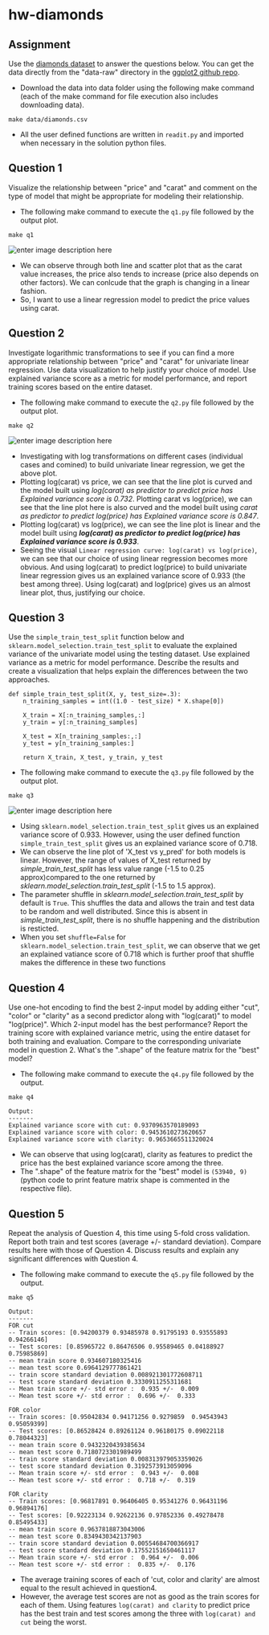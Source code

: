 # hw-diamonds

## Assignment

Use the [diamonds dataset](https://ggplot2.tidyverse.org/reference/diamonds.html) to answer the questions below.
You can get the data directly from the "data-raw" directory in the [ggplot2 github repo](https://github.com/tidyverse/ggplot2/).

- Download the data into data folder using the following make command (each of the make command for file execution also includes downloading data).

```
make data/diamonds.csv
```

- All the user defined functions are written in `readit.py` and imported when necessary in the solution python files.

## Question 1

Visualize the relationship between "price" and "carat" and comment on the type of model that 
might be appropriate for modeling their relationship.

- The following make command to execute the `q1.py` file followed by the output plot.

```
make q1
```

![enter image description here](figs/carat_vs_price.png)

- We can observe through both line and scatter plot that as the carat value increases, the price also tends to increase (price also depends on other factors). We can conlcude that the graph is changing in a linear fashion.
- So, I want to use a linear regression model to predict the price values using carat.



## Question 2

Investigate logarithmic transformations to see if you can find a more appropriate relationship
between "price" and "carat" for univariate linear regression.
Use data visualization to help justify your choice of model.
Use explained variance score as a metric for model performance, and report training scores based on the entire dataset.

- The following make command to execute the `q2.py` file followed by the output plot.

```
make q2
```

![enter image description here](figs/log_feature_prediction.png)

- Investigating with log transformations on different cases (individual cases and comined) to build univariate linear regression, we get the above plot.
- Plotting log(carat) vs price, we can see that the line plot is curved and the model built using *log(carat) as predictor to predict price has Explained variance score is 0.732*. Plotting carat vs log(price), we can see that the line plot here is also curved and the model built using *carat as predictor to predict log(price) has Explained variance score is 0.847*.
- Plotting log(carat) vs log(price), we can see the line plot is linear and the model built using ***log(carat) as predictor to predict log(price) has Explained variance score is 0.933***.
-   Seeing the visual `Linear regression curve: log(carat) vs log(price)`, we can see that our choice of using linear regression becomes more obvious. And using log(carat) to predict log(price) to build univariate linear regression gives us an explained variance score of 0.933 (the best among three). Using log(carat) and log(price) gives us an almost linear plot, thus, justifying our choice.

## Question 3

Use the `simple_train_test_split` function below and `sklearn.model_selection.train_test_split` 
to evaluate the explained variance of the univariate model using the testing dataset.
Use explained variance as a metric for model performance.
Describe the results and create a visualization that helps explain the differences between the two approaches.
```
def simple_train_test_split(X, y, test_size=.3):
    n_training_samples = int((1.0 - test_size) * X.shape[0])

    X_train = X[:n_training_samples,:]
    y_train = y[:n_training_samples]

    X_test = X[n_training_samples:,:]
    y_test = y[n_training_samples:]

    return X_train, X_test, y_train, y_test
```

- The following make command to execute the `q3.py` file followed by the output plot.

```
make q3
```

![enter image description here](figs/linear_reg_plots.png)

- Using `sklearn.model_selection.train_test_split` gives us an explained variance score of 0.933. However, using the user defined function `simple_train_test_split` gives us an explained variance score of 0.718.
- We can observe the line plot of 'X_test vs y_pred' for both models is linear. However, the range of values of X_test returned by *simple_train_test_split* has less value range (-1.5 to 0.25 approx)compared to the one returned by *sklearn.model_selection.train_test_split* (-1.5 to 1.5 approx).
- The parameter shuffle in *sklearn.model_selection.train_test_split* by default is `True`. This shuffles the data and allows the train and test data to be random and well distributed. Since this is absent in *simple_train_test_split*, there is no shuffle happening and the distribution is resticted.
- When you set `shuffle=False` for `sklearn.model_selection.train_test_split`, we can observe that we get an explained vatiance score of 0.718 which is further proof that shuffle makes the difference in these two functions

## Question 4

Use one-hot encoding to find the best 2-input model by adding either "cut", "color" or "clarity" as a second predictor along with "log(carat)" to model "log(price)". Which 2-input model has the best performance? Report the training score
with explained variance metric, using the entire dataset for both training and evaluation. Compare to the corresponding univariate model in question 2. What's the ".shape" of the feature matrix for the "best" model?

- The following make command to execute the `q4.py` file followed by the output.

```
make q4
```

```
Output:
-------
Explained variance score with cut: 0.9370963570189093
Explained variance score with color: 0.9453610273620657
Explained variance score with clarity: 0.9653665511320024
```

- We can observe that using log(carat), clarity as features to predict the price has the best explained variance score among the three.
- The ".shape" of the feature matrix for the "best" model is `(53940, 9)` (python code to print feature matrix shape is commented in the respective file).

## Question 5

Repeat the analysis of Question 4, this time using 5-fold cross validation.
Report both train and test scores (average +/- standard deviation).
Compare results here with those of Question 4.
Discuss results and explain any significant differences with Question 4.

- The following make command to execute the `q5.py` file followed by the output.

```
make q5
```

```
Output:
-------
FOR cut
-- Train scores: [0.94200379 0.93485978 0.91795193 0.93555893 0.94266146]
-- Test scores: [0.85965722 0.86476506 0.95589465 0.04188927 0.75985869]
-- mean train score 0.934607180325416
-- mean test score 0.6964129777861421
-- train score standard deviation 0.008921301772608711
-- test score standard deviation 0.3330911255311681
-- Mean train score +/- std error :  0.935 +/-  0.009
-- Mean test score +/- std error :  0.696 +/-  0.333

FOR color
-- Train scores: [0.95042834 0.94171256 0.9279859  0.94543943 0.95059399]
-- Test scores: [0.86528424 0.89261124 0.96180175 0.09022118 0.78044323]
-- mean train score 0.9432320439385634
-- mean test score 0.7180723301989499
-- train score standard deviation 0.008313979053359026
-- test score standard deviation 0.3192573913059096
-- Mean train score +/- std error :  0.943 +/-  0.008
-- Mean test score +/- std error :  0.718 +/-  0.319

FOR clarity
-- Train scores: [0.96817891 0.96406405 0.95341276 0.96431196 0.96894176]
-- Test scores: [0.92223134 0.92622136 0.97852336 0.49278478 0.85495433]
-- mean train score 0.9637818873043006
-- mean test score 0.8349430342137903
-- train score standard deviation 0.00554684700366917
-- test score standard deviation 0.17552151650461117
-- Mean train score +/- std error :  0.964 +/-  0.006
-- Mean test score +/- std error :  0.835 +/-  0.176
```

- The average training scores of each of 'cut, color and clarity' are almost equal to the result achieved in question4.
- However, the average test scores are not as good as the train scores for each of them. Using features `log(carat) and clarity` to predict price has the best train and test scores among the three with `log(carat) and cut` being the worst.
